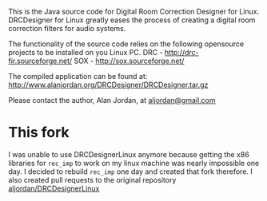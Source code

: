 This is the Java source code for Digital Room Correction Designer for Linux.  DRCDesigner for Linux greatly eases the process of creating a digital room correction filters for audio systems.

The functionality of the source code relies on the following opensource projects to be installed on you Linux PC.
DRC - http://drc-fir.sourceforge.net/
SOX - http://sox.sourceforge.net/

The compiled application can be found at:
http://www.alanjordan.org/DRCDesigner/DRCDesigner.tar.gz

Please contact the author, Alan Jordan, at aljordan@gmail.com

# This fork

I was unable to use DRCDesignerLinux anymore because getting the x86 libraries for `rec_imp` to work on my linux machine was nearly impossible one day. I decided to rebuild `rec_imp` one day and created that fork therefore.
I also created pull requests to the original repository [aljordan/DRCDesignerLinux](https://github.com/aljordan/DRCDesignerLinux "aljordan/DRCDesignerLinux") 